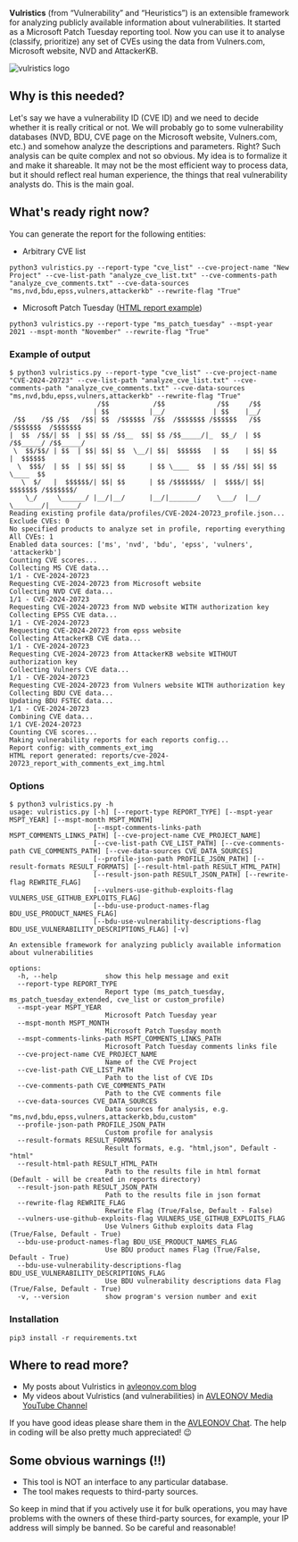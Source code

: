 **Vulristics** (from “Vulnerability” and “Heuristics”) is an extensible framework for analyzing publicly available information about vulnerabilities. It started as a Microsoft Patch Tuesday reporting tool. Now you can use it to analyse (classify, prioritize) any set of CVEs using the data from Vulners.com, Microsoft website, NVD and AttackerKB.

![vulristics logo](https://github.com/leonov-av/vulristics/blob/master/logo/vulristics_line.png)

## Why is this needed?
Let's say we have a vulnerability ID (CVE ID) and we need to decide whether it is really critical or not. We will probably go to some vulnerability databases (NVD, BDU, CVE page on the Microsoft website, Vulners.com, etc.) and somehow analyze the descriptions and parameters. Right? Such analysis can be quite complex and not so obvious. My idea is to formalize it and make it shareable. It may not be the most efficient way to process data, but it should reflect real human experience, the things that real vulnerability analysts do. This is the main goal.

## What's ready right now?
You can generate the report for the following entities:

* Arbitrary CVE list
```buildoutcfg
python3 vulristics.py --report-type "cve_list" --cve-project-name "New Project" --cve-list-path "analyze_cve_list.txt" --cve-comments-path "analyze_cve_comments.txt" --cve-data-sources "ms,nvd,bdu,epss,vulners,attackerkb" --rewrite-flag "True"
```
* Microsoft Patch Tuesday ([HTML report example](https://avleonov.com/vulristics_reports/ms_patch_tuesday_november2021_report_with_comments_ext_img.html))
```buildoutcfg
python3 vulristics.py --report-type "ms_patch_tuesday" --mspt-year 2021 --mspt-month "November" --rewrite-flag "True"
```

### Example of output
```buildoutcfg
$ python3 vulristics.py --report-type "cve_list" --cve-project-name "CVE-2024-20723" --cve-list-path "analyze_cve_list.txt" --cve-comments-path "analyze_cve_comments.txt" --cve-data-sources "ms,nvd,bdu,epss,vulners,attackerkb" --rewrite-flag "True"
                      /$$           /$$             /$$     /$$                    
                     | $$          |__/            | $$    |__/                    
 /$$    /$$ /$$   /$$| $$  /$$$$$$  /$$  /$$$$$$$ /$$$$$$   /$$  /$$$$$$$  /$$$$$$$
|  $$  /$$/| $$  | $$| $$ /$$__  $$| $$ /$$_____/|_  $$_/  | $$ /$$_____/ /$$_____/
 \  $$/$$/ | $$  | $$| $$| $$  \__/| $$|  $$$$$$   | $$    | $$| $$      |  $$$$$$ 
  \  $$$/  | $$  | $$| $$| $$      | $$ \____  $$  | $$ /$$| $$| $$       \____  $$
   \  $/   |  $$$$$$/| $$| $$      | $$ /$$$$$$$/  |  $$$$/| $$|  $$$$$$$ /$$$$$$$/
    \_/     \______/ |__/|__/      |__/|_______/    \___/  |__/ \_______/|_______/ 
Reading existing profile data/profiles/CVE-2024-20723_profile.json...
Exclude CVEs: 0
No specified products to analyze set in profile, reporting everything
All CVEs: 1
Enabled data sources: ['ms', 'nvd', 'bdu', 'epss', 'vulners', 'attackerkb']
Counting CVE scores...
Collecting MS CVE data...
1/1 - CVE-2024-20723
Requesting CVE-2024-20723 from Microsoft website
Collecting NVD CVE data...
1/1 - CVE-2024-20723
Requesting CVE-2024-20723 from NVD website WITH authorization key
Collecting EPSS CVE data...
1/1 - CVE-2024-20723
Requesting CVE-2024-20723 from epss website
Collecting AttackerKB CVE data...
1/1 - CVE-2024-20723
Requesting CVE-2024-20723 from AttackerKB website WITHOUT authorization key
Collecting Vulners CVE data...
1/1 - CVE-2024-20723
Requesting CVE-2024-20723 from Vulners website WITH authorization key
Collecting BDU CVE data...
Updating BDU FSTEC data...
1/1 - CVE-2024-20723
Combining CVE data...
1/1 CVE-2024-20723
Counting CVE scores...
Making vulnerability reports for each reports config...
Report config: with_comments_ext_img
HTML report generated: reports/cve-2024-20723_report_with_comments_ext_img.html
```

### Options
```buildoutcfg
$ python3 vulristics.py -h
usage: vulristics.py [-h] [--report-type REPORT_TYPE] [--mspt-year MSPT_YEAR] [--mspt-month MSPT_MONTH]
                     [--mspt-comments-links-path MSPT_COMMENTS_LINKS_PATH] [--cve-project-name CVE_PROJECT_NAME]
                     [--cve-list-path CVE_LIST_PATH] [--cve-comments-path CVE_COMMENTS_PATH] [--cve-data-sources CVE_DATA_SOURCES]
                     [--profile-json-path PROFILE_JSON_PATH] [--result-formats RESULT_FORMATS] [--result-html-path RESULT_HTML_PATH]
                     [--result-json-path RESULT_JSON_PATH] [--rewrite-flag REWRITE_FLAG]
                     [--vulners-use-github-exploits-flag VULNERS_USE_GITHUB_EXPLOITS_FLAG]
                     [--bdu-use-product-names-flag BDU_USE_PRODUCT_NAMES_FLAG]
                     [--bdu-use-vulnerability-descriptions-flag BDU_USE_VULNERABILITY_DESCRIPTIONS_FLAG] [-v]

An extensible framework for analyzing publicly available information about vulnerabilities

options:
  -h, --help            show this help message and exit
  --report-type REPORT_TYPE
                        Report type (ms_patch_tuesday, ms_patch_tuesday_extended, cve_list or custom_profile)
  --mspt-year MSPT_YEAR
                        Microsoft Patch Tuesday year
  --mspt-month MSPT_MONTH
                        Microsoft Patch Tuesday month
  --mspt-comments-links-path MSPT_COMMENTS_LINKS_PATH
                        Microsoft Patch Tuesday comments links file
  --cve-project-name CVE_PROJECT_NAME
                        Name of the CVE Project
  --cve-list-path CVE_LIST_PATH
                        Path to the list of CVE IDs
  --cve-comments-path CVE_COMMENTS_PATH
                        Path to the CVE comments file
  --cve-data-sources CVE_DATA_SOURCES
                        Data sources for analysis, e.g. "ms,nvd,bdu,epss,vulners,attackerkb,bdu,custom"
  --profile-json-path PROFILE_JSON_PATH
                        Custom profile for analysis
  --result-formats RESULT_FORMATS
                        Result formats, e.g. "html,json", Default - "html"
  --result-html-path RESULT_HTML_PATH
                        Path to the results file in html format (Default - will be created in reports directory)
  --result-json-path RESULT_JSON_PATH
                        Path to the results file in json format
  --rewrite-flag REWRITE_FLAG
                        Rewrite Flag (True/False, Default - False)
  --vulners-use-github-exploits-flag VULNERS_USE_GITHUB_EXPLOITS_FLAG
                        Use Vulners Github exploits data Flag (True/False, Default - True)
  --bdu-use-product-names-flag BDU_USE_PRODUCT_NAMES_FLAG
                        Use BDU product names Flag (True/False, Default - True)
  --bdu-use-vulnerability-descriptions-flag BDU_USE_VULNERABILITY_DESCRIPTIONS_FLAG
                        Use BDU vulnerability descriptions data Flag (True/False, Default - True)
  -v, --version         show program's version number and exit
```

### Installation
```buildoutcfg
pip3 install -r requirements.txt
```

## Where to read more?
* My posts about Vulristics in [avleonov.com blog](https://avleonov.com/category/projects/vulristics/)
* My videos about Vulristics (and vulnerabilities) in [AVLEONOV Media YouTube Channel](https://www.youtube.com/playlist?list=PL2Viq8X7eAaZVQsVG1lcFoEOUr2wRpoha)

If you have good ideas please share them in the [AVLEONOV Chat](https://t.me/avleonovchat). 
The help in coding will be also pretty much appreciated! 😉

## Some obvious warnings (!!)
* This tool is NOT an interface to any particular database.
* The tool makes requests to third-party sources.

So keep in mind that if you actively use it for bulk operations, you may have problems with the owners of these third-party sources, for example, your IP address will simply be banned. So be careful and reasonable!
